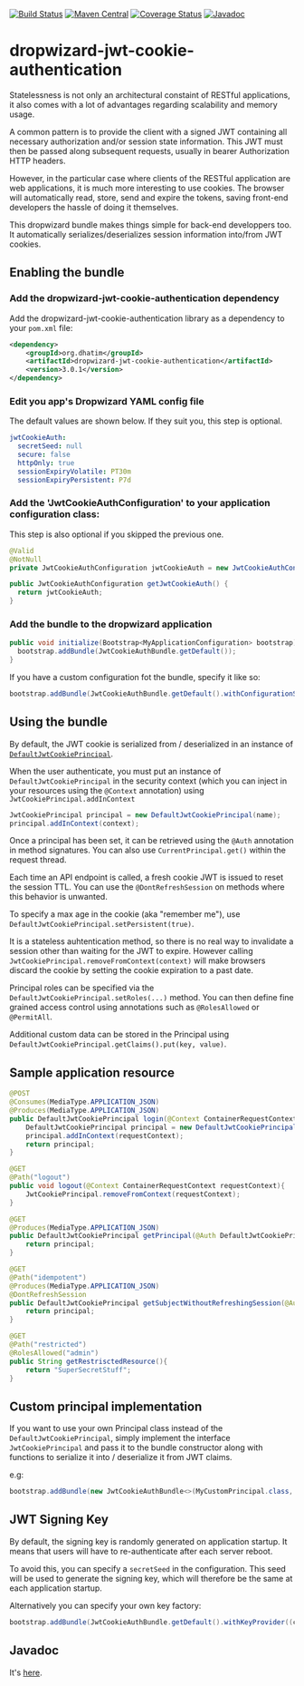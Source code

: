 [![Build Status](https://travis-ci.org/dhatim/dropwizard-jwt-cookie-authentication.svg?branch=master)](https://travis-ci.org/dhatim/dropwizard-jwt-cookie-authentication)
[![Maven Central](https://maven-badges.herokuapp.com/maven-central/org.dhatim/dropwizard-jwt-cookie-authentication/badge.svg)](https://maven-badges.herokuapp.com/maven-central/org.dhatim/dropwizard-jwt-cookie-authentication)
[![Coverage Status](https://coveralls.io/repos/github/dhatim/dropwizard-jwt-cookie-authentication/badge.svg?branch=master)](https://coveralls.io/github/dhatim/dropwizard-jwt-cookie-authentication?branch=master)
[![Javadoc](https://javadocio-badges.herokuapp.com/org.dhatim/dropwizard-jwt-cookie-authentication/badge.svg)](http://www.javadoc.io/doc/org.dhatim/dropwizard-jwt-cookie-authentication)

# dropwizard-jwt-cookie-authentication

Statelessness is not only an architectural constaint of RESTful applications, it also comes with a lot of advantages regarding scalability and memory usage.

A common pattern is to provide the client with a signed JWT containing all necessary authorization and/or session state information. This JWT must then be passed along subsequent requests, usually in bearer Authorization HTTP headers.

However, in the particular case where clients of the RESTful application are web applications, it is much more interesting to use cookies. The browser will automatically read, store, send and expire the tokens, saving front-end developers the hassle of doing it themselves.

This dropwizard bundle makes things simple for back-end developpers too. It automatically serializes/deserializes session information into/from JWT cookies.

## Enabling the bundle

### Add the dropwizard-jwt-cookie-authentication dependency

Add the dropwizard-jwt-cookie-authentication library as a dependency to your `pom.xml` file:

```xml
<dependency>
    <groupId>org.dhatim</groupId>
    <artifactId>dropwizard-jwt-cookie-authentication</artifactId>
    <version>3.0.1</version>
</dependency>
  ```

### Edit you app's Dropwizard YAML config file

The default values are shown below. If they suit you, this step is optional.

```yml
jwtCookieAuth:
  secretSeed: null
  secure: false
  httpOnly: true
  sessionExpiryVolatile: PT30m
  sessionExpiryPersistent: P7d
```

### Add the 'JwtCookieAuthConfiguration' to your application configuration class:

This step is also optional if you skipped the previous one.

```java
@Valid
@NotNull
private JwtCookieAuthConfiguration jwtCookieAuth = new JwtCookieAuthConfiguration();

public JwtCookieAuthConfiguration getJwtCookieAuth() {
  return jwtCookieAuth;
}
```

### Add the bundle to the dropwizard application

```java
public void initialize(Bootstrap<MyApplicationConfiguration> bootstrap) {
  bootstrap.addBundle(JwtCookieAuthBundle.getDefault());
}
```

If you have a custom configuration fot the bundle, specify it like so:
```java
bootstrap.addBundle(JwtCookieAuthBundle.getDefault().withConfigurationSupplier(MyAppConfiguration::getJwtCookieAuth));
```

## Using the bundle

By default, the JWT cookie is serialized from / deserialized in an instance of [`DefaultJwtCookiePrincipal`](http://static.javadoc.io/org.dhatim/dropwizard-jwt-cookie-authentication/3.0.0/org/dhatim/dropwizard/jwt/cookie/authentication/DefaultJwtCookiePrincipal.html).

When the user authenticate, you must put an instance of `DefaultJwtCookiePrincipal` in the security context (which you can inject in your resources using the `@Context` annotation) using `JwtCookiePrincipal.addInContext`
```java
JwtCookiePrincipal principal = new DefaultJwtCookiePrincipal(name);
principal.addInContext(context);
```

Once a principal has been set, it can be retrieved using the `@Auth` annotation in method signatures. You can also use `CurrentPrincipal.get()` within the request thread.

Each time an API endpoint is called, a fresh cookie JWT is issued to reset the session TTL. You can use the `@DontRefreshSession` on methods where this behavior is unwanted.

To specify a max age in the cookie (aka "remember me"), use `DefaultJwtCookiePrincipal.setPersistent(true)`.

It is a stateless auhtentication method, so there is no real way to invalidate a session other than waiting for the JWT to expire. However calling `JwtCookiePrincipal.removeFromContext(context)` will make browsers discard the cookie by setting the cookie expiration to a past date.

Principal roles can be specified via the `DefaultJwtCookiePrincipal.setRoles(...)` method. You can then define fine grained access control using annotations such as `@RolesAllowed` or `@PermitAll`.

Additional custom data can be stored in the Principal using `DefaultJwtCookiePrincipal.getClaims().put(key, value)`.

## Sample application resource
```java
@POST
@Consumes(MediaType.APPLICATION_JSON)
@Produces(MediaType.APPLICATION_JSON)
public DefaultJwtCookiePrincipal login(@Context ContainerRequestContext requestContext, String name){
    DefaultJwtCookiePrincipal principal = new DefaultJwtCookiePrincipal(name);
    principal.addInContext(requestContext);
    return principal;
}

@GET
@Path("logout")
public void logout(@Context ContainerRequestContext requestContext){
    JwtCookiePrincipal.removeFromContext(requestContext);
}

@GET
@Produces(MediaType.APPLICATION_JSON)
public DefaultJwtCookiePrincipal getPrincipal(@Auth DefaultJwtCookiePrincipal principal){
    return principal;
}

@GET
@Path("idempotent")
@Produces(MediaType.APPLICATION_JSON)
@DontRefreshSession
public DefaultJwtCookiePrincipal getSubjectWithoutRefreshingSession(@Auth DefaultJwtCookiePrincipal principal){
    return principal;
}

@GET
@Path("restricted")
@RolesAllowed("admin")
public String getRestrisctedResource(){
    return "SuperSecretStuff";
}
```

## Custom principal implementation

If you want to use your own Principal class instead of the `DefaultJwtCookiePrincipal`, simply implement the interface `JwtCookiePrincipal` and pass it to the bundle constructor along with functions to serialize it into / deserialize it from JWT claims.

e.g:

```java
bootstrap.addBundle(new JwtCookieAuthBundle<>(MyCustomPrincipal.class, MyCustomPrincipal::toClaims, MyCustomPrincipal::new));
```

## JWT Signing Key

By default, the signing key is randomly generated on application startup. It means that users will have to re-authenticate after each server reboot.

To avoid this, you can specify a `secretSeed` in the configuration. This seed will be used to generate the signing key, which will therefore be the same at each application startup.

Alternatively you can specify your own key factory:
```java
bootstrap.addBundle(JwtCookieAuthBundle.getDefault().withKeyProvider((configuration, environment) -> {/*return your own key*/}));
```

## Javadoc

It's [here](http://www.javadoc.io/doc/org.dhatim/dropwizard-jwt-cookie-authentication).
